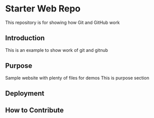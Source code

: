 # Starter Web Repo

This repository is for showing how Git and GitHub work

## Introduction

This is an example to show work of git and gitnub

## Purpose

Sample website with plenty of files for demos
This is purpose section

## Deployment

## How to Contribute
